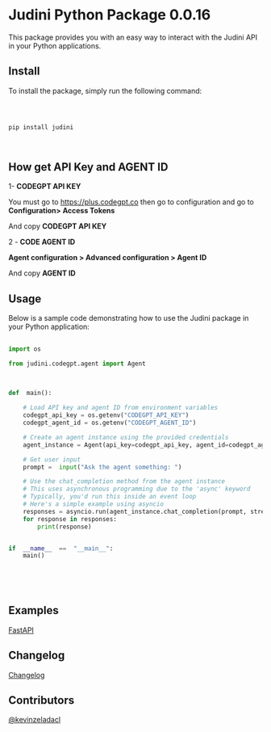
# Judini Python Package 0.0.16

  

This package provides you with an easy way to interact with the Judini API in your Python applications.

  

## Install

  

To install the package, simply run the following command:

  

```bash

  

pip install judini

  

```

  

## How get API Key and AGENT ID

  

1- **CODEGPT API KEY**

  

You must go to https://plus.codegpt.co then go to configuration and go to **Configuration> Access Tokens**

  

And copy **CODEGPT API KEY**

  

2 - **CODE AGENT ID**

  

**Agent configuration > Advanced configuration > Agent ID**

  

And copy **AGENT ID**

  

## Usage

  

Below is a sample code demonstrating how to use the Judini package in your Python application:

  

```python
 
import os

from judini.codegpt.agent import Agent

 
 
def  main():

	# Load API key and agent ID from environment variables
	codegpt_api_key = os.getenv("CODEGPT_API_KEY")
	codegpt_agent_id = os.getenv("CODEGPT_AGENT_ID")

	# Create an agent instance using the provided credentials
	agent_instance = Agent(api_key=codegpt_api_key, agent_id=codegpt_agent_id)

	# Get user input
	prompt =  input("Ask the agent something: ")  

	# Use the chat_completion method from the agent instance
	# This uses asynchronous programming due to the 'async' keyword
	# Typically, you'd run this inside an event loop
	# Here's a simple example using asyncio
	responses = asyncio.run(agent_instance.chat_completion(prompt, stream=True))
	for response in responses:
		print(response)


if  __name__  ==  "__main__":
	main()

  
  
  

```

 ## Examples

  

[FastAPI](https://github.com/JudiniLabs/judini-python/blob/main/examples/fastapi/fastapi.md)

   

## Changelog

  

[Changelog](https://github.com/JudiniLabs/judini-python/blob/main/CHANGELOG.md)

  

## Contributors

  

[@kevinzeladacl](https://github.com/kevinzeladacl)

